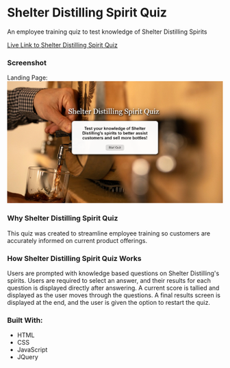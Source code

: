 # Shelter Distilling Spirit Quiz
An employee training quiz to test knowledge of Shelter Distilling Spirits

[Live Link to Shelter Distilling Spirit Quiz](https://sara-m-green.github.io/ShelterDistillingSpiritQuiz/)

### Screenshot
Landing Page: ![Landing Page](/images/quiz-app-screenshot.png?raw=true "Shelter Distilling Spirit Quiz")

### Why Shelter Distilling Spirit Quiz
This quiz was created to streamline employee training so customers are accurately informed on current product offerings. 

### How Shelter Distilling Spirit Quiz Works
Users are prompted with knowledge based questions on Shelter Distilling's spirits. Users are required to select an answer, and their results for each question is displayed directly after answering. A current score is tallied and displayed as the user moves through the questions. A final results screen is displayed at the end, and the user is given the option to restart the quiz.

### Built With:
- HTML
- CSS
- JavaScript
- JQuery

